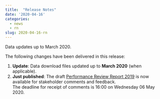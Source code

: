 ```yaml
---
title:  "Release Notes"
date: '2020-04-16'
categories:
  - news
  - rn
slug: 2020-04-16-rn
---
```


Data updates up to March 2020.

The following changes have been delivered in this release:

1. **Update**: Data download files updated up to **March 2020** (when applicable).
1. **Just published**: The draft [Performance Review Report 2019][prr2019]
   is now available for stakeholder comments and feedback.<br>
   The deadline for receipt of comments is 16:00 on Wednesday 06 May 2020.

[prcq]: /prcq/ "PRC Quarterly"
[prr2019]: https://www.eurocontrol.int/publication/performance-review-report-prr-2019-consultation "draft Final PRR 2019"
